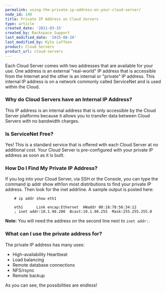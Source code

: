 ```yaml
---
permalink: using-the-private-ip-address-on-your-cloud-server/
node_id: 149
title: Private IP Address on Cloud Servers
type: article
created_date: '2011-03-15'
created_by: Rackspace Support
last_modified_date: '2015-08-20'
last_modified_by: Kyle Laffoon
product: Cloud Servers
product_url: cloud-servers
---
```


Each Cloud Server comes with two addresses that are available for your
use. One address is an external "real-world" IP address that is
accessible from the Internet and the other is an internal or "private"
IP address.  This internal IP address is on a network commonly called
ServiceNet and is used within the Cloud.

### Why do Cloud Servers have an Internal IP Address?


This IP address is an internal address that is only accessible by the
Cloud Server platforms because it allows you to transfer data between
Cloud Servers with no bandwidth charges.

### Is ServiceNet Free?

Yes! This is a standard service that is offered with each Cloud Server
at no additional cost. Your Cloud Server is pre-configured with your
private IP address as soon as it is built.

### How Do I Find My Private IP Address?

If you log into your Cloud Server, via SSH or the Console, you can type
the command ip addr show eth1on most distributions to find your private
IP address. Then look for the inet addrline. A sample output is posted
here:


        # ip addr show eth1

        eth1      Link encap:Ethernet  HWaddr 00:18:78:56:34:12
        ; inet addr:10.1.98.200  Bcast:10.1.98.255  Mask:255.255.255.0

**Note:** You will need the address on the second line next to `inet
addr:`.

### What can I use the private address for?

The private IP address has many uses:

-   High-availability Heartbeat
-   Load balancing
-   Remote database connections
-   NFS/rsync
-   Remote backup

As you can see, the possibilities are endless!
